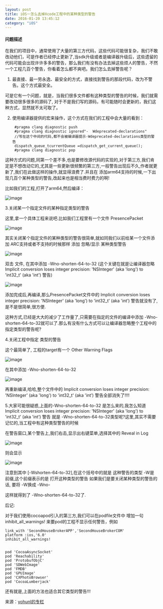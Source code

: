 ```yaml
---
layout: post
title: iOS－怎么去掉Xcode工程中的某种类型的警告
date: 2016-01-20 13:45:12
category: "iOS"
---
```


#### 问题描述 

在我们的项目中，通常使用了大量的第三方代码，这些代码可能很复杂，我们不敢改动他们，可是作者已经停止更新了,当sdk升级或者是编译器升级后，这些遗留的代码可能会出现许许多多的警告，那么我们有没有办法去掉这些烦人的警告，不然一个工程几百个警告，你看着怎么都不爽吧。我们怎么去掉警告呢？

1. 最直接、最一劳永逸、最安全的方式，直接找到警告的那段代码，改为不警告。这个方式最安全。

可是它有一个问题，就是，当我们很多文件都有这种类型的警告的时候，我们就需要改动很多很多的源码了, 对于不是我们写的源码，有可能随时会更新的，我们这种方式，显然就不太可取了。

2. 使用编译器提供的宏来操作，这个方式在我们的工程中会大量的看到：


		#pragma clang diagnostic push
		#pragma clang diagnostic ignored"-	Wdeprecated-declarations"
    	//写在这个中间的代码,都不会被编译器提示-Wdeprecated-declarations类型的警告
		dispatch_queue_tcurrentQueue =dispatch_get_current_queue();
		#pragma clang diagnostic pop
这种方式的问题,同第一个差不多,也是要修改源代码的实现的,对于第三方,我们肯定是不想改动它的,尤其是一些更新很频繁的第三方,一般警告出现后不久,作者就更新了,我们在此做这样的操作,就显得浪费了.并且在 添加arm64支持的时候,一下出现几百个某种类型的警告,改起来也是相当费时费力的啊!

比如我们的工程,打开了arm64,然后编译：

![image](http://cc.cocimg.com/api/uploads/20141218/1418867357768119.png)

3.关闭某一个指定文件的某种指定类型的警告

这里,拿一个具体工程来说吧.比如我们工程里有一个文件  PresencePacket

![image](http://cc.cocimg.com/api/uploads/20141218/1418867427502880.png)

其实关闭某个指定文件的某种类型的警告很简单,就如同我们以前给某一个文件添加 ARC支持或者不支持的时候那样 添加 忽略/显示 某种类型警告

![image](http://cc.cocimg.com/api/uploads/20141218/1418867735947216.png)

双击 文件, 在其中添加  -Wno-shorten-64-to-32  (这个关键在就是让编译器忽略 Implicit conversion loses integer precision: 'NSInteger' (aka 'long') to 'int32_t' (aka 'int') 警告)

![image](http://cc.cocimg.com/api/uploads/20141218/1418867761707782.png)

添加完成后,再编译,那么PresencePacket文件中的  Implicit conversion loses integer precision: 'NSInteger' (aka 'long') to 'int32_t' (aka 'int’) 警告就没有了,是不是很简单,很方便.

这种方式,已经是大大的减少了工作量了,只需要在指定的文件的编译中添加 -Wno-shorten-64-to-32就可以了.那么有没有什么方式可以让编译器忽略整个工程中的 指定类型的警告呢?

4.关闭工程中指定 类型的警告

这个最简单了, 工程的target有一个 Other Warning Flags 

![image](http://cc.cocimg.com/api/uploads/20141218/1418867786316385.png)

在其中添加 -Wno-shorten-64-to-32

![image](http://cc.cocimg.com/api/uploads/20141218/1418867823201657.png)

再重新编译,哈哈,整个文件中的  Implicit conversion loses integer precision: 'NSInteger' (aka 'long') to 'int32_t' (aka 'int’) 警告全部消失了!!!!

5.大家可能很疑惑,上面的-Wno-shorten-64-to-32 是怎么来的,我怎么知道   Implicit conversion loses integer precision: 'NSInteger' (aka 'long') to 'int32_t' (aka 'int’) 警告 就是 -Wno-shorten-64-to-32类型呢?这里,其实不需要记忆的,当工程中有这种类型警告的时候

在警告窗口,某个警告上,我们右击,显示出右键菜单,选择其中的 Reveal in Log

![image](http://cc.cocimg.com/api/uploads/20141218/1418867853307660.png)

则会显示 

![image](http://cc.cocimg.com/api/uploads/20141218/1418867871817135.png)

注意到其中 [-Wshorten-64-to-32],在这个括号中的就是 这种警告的类型   -W是前缀,这个前缀表示的是 打开这种类型的警告 如果我们是要关闭某种类型的警告的话, 要将 -W换成 -Wno-  

这样就得到了  -Wno-shorten-64-to-32了.

后记:

对于我们使用cocoapod引入的第三方,我们可以在podfile文件中 增加一句  inhibit_all_warnings! 来要pod的工程不显示任何警告，例如

	link_with 'SecondHouseBrokerAPP','SecondHouseBrokerCOM'
	platform :ios,'6.0'
	inhibit_all_warnings!
 
 
	pod 'CocoaAsyncSocket'
	pod 'Reachability'
	pod 'ProtobufObjC'
	pod 'SDWebImage'
	pod 'FMDB'
	pod 'GPUImage'
	pod 'CXPhotoBrowser'
	pod 'CocoaLumberjack'
还有就是,上面的方法也适合其它类型的警告!!!

来源：[yohunl的专栏](http://blog.csdn.net/yohunl/article/details/41984505)
